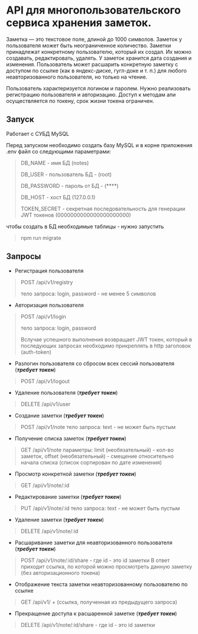 # API для многопользовательского сервиса хранения заметок.

Заметка — это текстовое поле, длиной до 1000 символов. Заметок у пользователя может быть неограниченное количество. Заметки принадлежат конкретному пользователю, который их создал. Их можно создавать, редактировать, удалять. У заметок хранится дата создания и изменения. Пользователь может расшарить конкретную заметку с доступом по ссылке (как в яндекс-диске, гугл-доке и т. п.) для любого неавторизованного пользователя, но только на чтение.

Пользователь характеризуется логином и паролем. Нужно реализовать регистрацию пользователя и авторизацию. Доступ к методам апи осуществляется по токену, срок жизни токена ограничен.

## Запуск

Работает с СУБД MySQL

Перед запуском необходимо создать базу MySQL и в корне приложения .env файл со следующими параметрами:

>DB_NAME - имя БД (notes)
> 
>DB_USER - пользователь БД - (root)
> 
>DB_PASSWORD - пароль от БД - (****)
> 
>DB_HOST - хост БД (127.0.0.1)
> 
>TOKEN_SECRET - секретная последовательность для генерации JWT токенов (0000000000000000000000)

чтобы создать в БД необходимые таблицы - нужно запустить 

>npm run migrate

## Запросы

- Регистрация пользователя

>POST /api/v1/registry
> 
> тело запроса: login, password - не менее 5 символов

- Авторизация пользователя

>POST /api/v1/login
> 
> тело запроса: login, password
> 
> Вслучае успешного выполнения возвращает JWT токен, который в последующих запросах 
> необходимо прикреплять в 
> http заголовок (auth-token)

- Разлогин пользователя со сбросом всех сессий пользователя (***требует токен***)

>POST /api/v1/logout

- Удаление пользователя (***требует токен***)

>DELETE /api/v1/user
> 

- Создание заметки (***требует токен***)
> POST /api/v1/note
> тело запроса: text - не может быть пустым

- Получение списка заметок (***требует токен***)
> GET /api/v1/note
> параметры:
> limit (необязательный) - кол-во заметок, 
> offset (необязательный) - смещение относительно начала списка (список сортирован по дате изменения)

- Просмотр конкретной заметки (***требует токен***)
>GET /api/v1/note/:id
> 
- Редактирование заметки (***требует токен***)
> PUT /api/v1/note/:id
> тело запроса: text - не может быть пустым

- Удаление заметки (***требует токен***)
> DELETE /api/v1/note/:id

- Расшаривание заметки для неавторизованного пользователя (***требует токен***)
> POST /api/v1/note/:id/share - где id - это id заметки
> В ответ приходит ссылка, по которой можно просмотреть данную заметку (без авторизационного токена)

- Отображение текста заметки неавторизованному пользователю по ссылке
> GET /api/v1/ + (ссылка, полученная из предыдущего запроса)

- Прекращение доступа к расшаренной заметке (***требует токен***)
> DELETE /api/v1/note/:id/share - где id - это id заметки
